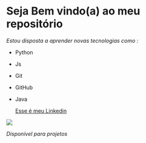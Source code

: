 # **Seja Bem vindo(a) ao meu repositório**

*Estou disposta a aprender novas tecnologias como :*

- Python
- Js
- Git
- GitHub
- Java

  [Esse é meu Linkedin](https://www.linkedin.com/in/ana-carolliny-santos-sacramento-382a98124/)

![](https://image.myanimelist.net/ui/_3fYL8i6Q-n-155t3dn_4jDknYN0aCPtudyMf63Csj0WcqbLRuyEIHKcG7ADvf27)

  
*Disponível para projetos*
